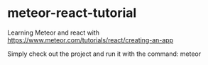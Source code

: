 # meteor-react-tutorial
Learning Meteor and react with https://www.meteor.com/tutorials/react/creating-an-app


Simply check out the project and run it with the command:
meteor
